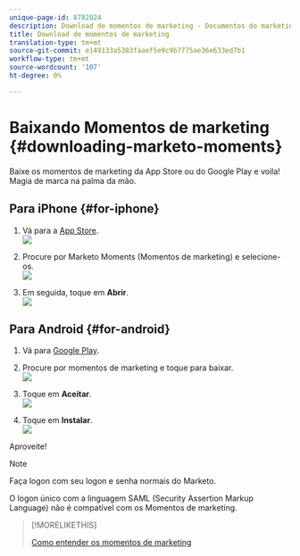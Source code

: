 ```yaml
---
unique-page-id: 8782024
description: Download de momentos de marketing - Documentos do marketing - Documentação do produto
title: Download de momentos de marketing
translation-type: tm+mt
source-git-commit: e149133a5383faaef5e9c9b7775ae36e633ed7b1
workflow-type: tm+mt
source-wordcount: '107'
ht-degree: 0%

---
```



# Baixando Momentos de marketing {#downloading-marketo-moments}

Baixe os momentos de marketing da App Store ou do Google Play e voila! Magia de marca na palma da mão.

## Para iPhone {#for-iphone}

1. Vá para a [App Store](https://itunes.apple.com/us/genre/ios/id36?mt=8).\
   ![](assets/image2015-7-15-14-3a52-3a13.png)

1. Procure por Marketo Moments (Momentos de marketing) e selecione-os.\
   ![](assets/image2015-7-7-17-3a19-3a7.png)

1. Em seguida, toque em **Abrir**.\
   ![](assets/image2015-7-7-17-3a20-3a51.png)

## Para Android {#for-android}

1. Vá para [Google Play](https://play.google.com/store?hl=en).
1. Procure por momentos de marketing e toque para baixar.\
   ![](assets/image2015-7-14-9-3a6-3a34.png)

1. Toque em **Aceitar**.\
   ![](assets/image2015-7-7-16-3a41-3a47.png)

1. Toque em **Instalar**.\
   ![](assets/image2015-7-7-16-3a43-3a21.png)

Aproveite!

>[!NOTE]
>
>Faça logon com seu logon e senha normais do Marketo.
>
>O logon único com a linguagem SAML (Security Assertion Markup Language) não é compatível com os Momentos de marketing.

>[!MORELIKETHIS]
>
>[Como entender os momentos de marketing](../../../../../product-docs/core-marketo-concepts/mobile-apps/marketo-moments/understanding-moments/understanding-marketo-moments.md)

